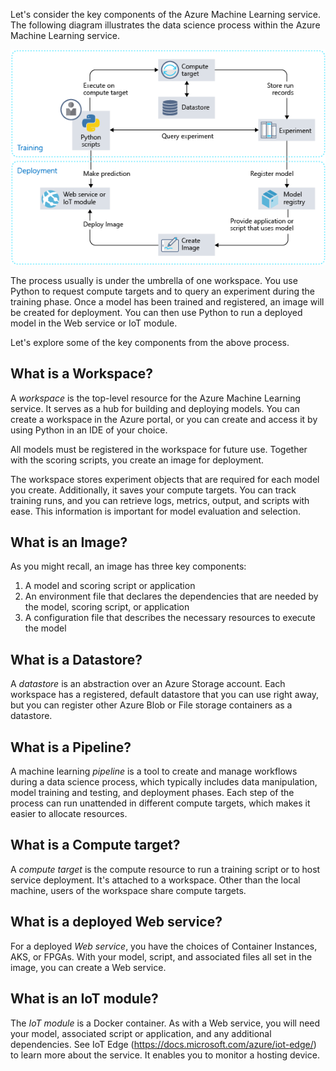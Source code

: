 Let's consider the key components of the Azure Machine Learning service. The following diagram illustrates the data science process within the Azure Machine Learning service.

![This diagram illustrates the data science process within the Azure Machine Learning service.](../media/4-key-components-ml-workspace.png)

The process usually is under the umbrella of one workspace. You use Python to request compute targets and to query an experiment during the training phase. Once a model has been trained and registered, an image will be created for deployment. You can then use Python to run a deployed model in the Web service or IoT module.

Let's explore some of the key components from the above process.

## What is a Workspace?

A *workspace* is the top-level resource for the Azure Machine Learning service. It serves as a hub for building and deploying models. You can create a workspace in the Azure portal, or you can create and access it by using Python in an IDE of your choice.

All models must be registered in the workspace for future use. Together with the scoring scripts, you create an image for deployment.

The workspace stores experiment objects that are required for each model you create. Additionally, it saves your compute targets. You can track training runs, and you can retrieve logs, metrics, output, and scripts with ease. This information is important for model evaluation and selection.

## What is an Image?

As you might recall, an image has three key components:

1. A model and scoring script or application
1. An environment file that declares the dependencies that are needed by the model, scoring script, or application
1. A configuration file that describes the necessary resources to execute the model

## What is a Datastore?

A *datastore* is an abstraction over an Azure Storage account. Each workspace has a registered, default datastore that you can use right away, but you can register other Azure Blob or File storage containers as a datastore.

## What is a Pipeline?

A machine learning *pipeline* is a tool to create and manage workflows during a data science process, which typically includes data manipulation, model training and testing, and deployment phases. Each step of the process can run unattended in different compute targets, which makes it easier to allocate resources.

## What is a Compute target?

A *compute target* is the compute resource to run a training script or to host service deployment. It's attached to a workspace. Other than the local machine, users of the workspace share compute targets.

## What is a deployed Web service?

For a deployed *Web service*, you have the choices of Container Instances, AKS, or FPGAs. With your model, script, and associated files all set in the image, you can create a Web service.

## What is an IoT module?

The *IoT module* is a Docker container. As with a Web service, you will need your model, associated script or application, and any additional dependencies. See IoT Edge (https://docs.microsoft.com/azure/iot-edge/) to learn more about the service. It enables you to monitor a hosting device.
